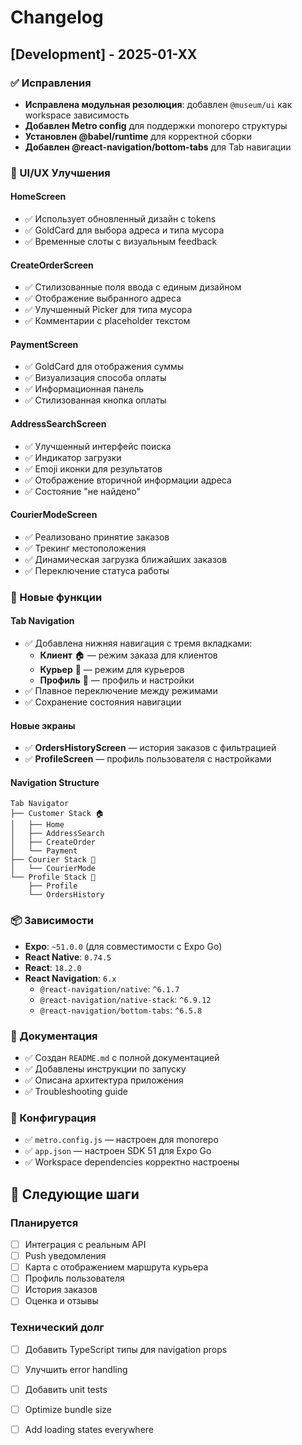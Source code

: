 # Changelog

## [Development] - 2025-01-XX

### ✅ Исправления
- **Исправлена модульная резолюция**: добавлен `@museum/ui` как workspace зависимость
- **Добавлен Metro config** для поддержки monorepo структуры
- **Установлен @babel/runtime** для корректной сборки
- **Добавлен @react-navigation/bottom-tabs** для Tab навигации

### 🎨 UI/UX Улучшения

#### HomeScreen
- ✅ Использует обновленный дизайн с tokens
- ✅ GoldCard для выбора адреса и типа мусора
- ✅ Временные слоты с визуальным feedback

#### CreateOrderScreen
- ✅ Стилизованные поля ввода с единым дизайном
- ✅ Отображение выбранного адреса
- ✅ Улучшенный Picker для типа мусора
- ✅ Комментарии с placeholder текстом

#### PaymentScreen
- ✅ GoldCard для отображения суммы
- ✅ Визуализация способа оплаты
- ✅ Информационная панель
- ✅ Стилизованная кнопка оплаты

#### AddressSearchScreen
- ✅ Улучшенный интерфейс поиска
- ✅ Индикатор загрузки
- ✅ Emoji иконки для результатов
- ✅ Отображение вторичной информации адреса
- ✅ Состояние "не найдено"

#### CourierModeScreen
- ✅ Реализовано принятие заказов
- ✅ Трекинг местоположения
- ✅ Динамическая загрузка ближайших заказов
- ✅ Переключение статуса работы

### 🚀 Новые функции

#### Tab Navigation
- ✅ Добавлена нижняя навигация с тремя вкладками:
  - **Клиент** 🏠 — режим заказа для клиентов
  - **Курьер** 🚚 — режим для курьеров
  - **Профиль** 👤 — профиль и настройки
- ✅ Плавное переключение между режимами
- ✅ Сохранение состояния навигации

#### Новые экраны
- ✅ **OrdersHistoryScreen** — история заказов с фильтрацией
- ✅ **ProfileScreen** — профиль пользователя с настройками

#### Navigation Structure
```
Tab Navigator
├── Customer Stack 🏠
│   ├── Home
│   ├── AddressSearch
│   ├── CreateOrder
│   └── Payment
├── Courier Stack 🚚
│   └── CourierMode
└── Profile Stack 👤
    ├── Profile
    └── OrdersHistory
```

### 📦 Зависимости
- **Expo**: `~51.0.0` (для совместимости с Expo Go)
- **React Native**: `0.74.5`
- **React**: `18.2.0`
- **React Navigation**: `6.x`
  - `@react-navigation/native`: `^6.1.7`
  - `@react-navigation/native-stack`: `^6.9.12`
  - `@react-navigation/bottom-tabs`: `^6.5.8`

### 📝 Документация
- ✅ Создан `README.md` с полной документацией
- ✅ Добавлены инструкции по запуску
- ✅ Описана архитектура приложения
- ✅ Troubleshooting guide

### 🔧 Конфигурация
- ✅ `metro.config.js` — настроен для monorepo
- ✅ `app.json` — настроен SDK 51 для Expo Go
- ✅ Workspace dependencies корректно настроены

## 🎯 Следующие шаги

### Планируется
- [ ] Интеграция с реальным API
- [ ] Push уведомления
- [ ] Карта с отображением маршрута курьера
- [ ] Профиль пользователя
- [ ] История заказов
- [ ] Оценка и отзывы

### Технический долг
- [ ] Добавить TypeScript типы для navigation props
- [ ] Улучшить error handling
- [ ] Добавить unit tests
- [ ] Optimize bundle size
- [ ] Add loading states everywhere

